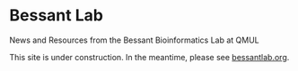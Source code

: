 # Bessant Lab
News and Resources from the Bessant Bioinformatics Lab at QMUL

This site is under construction. In the meantime, please see [bessantlab.org](www.bessantlab.org).
